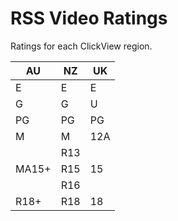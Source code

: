 # RSS Video Ratings

Ratings for each ClickView region.

| AU | NZ | UK |
| ---- | ---- | ---- |
| E | E | E |
| G | G | U |
| PG | PG | PG |
| M | M | 12A |
| | R13 | |
| MA15+ | R15 | 15 |
| | R16 | |
| R18+ | R18 | 18  |
